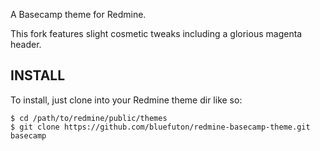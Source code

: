 A Basecamp theme for Redmine.

This fork features slight cosmetic tweaks including a glorious magenta header.

INSTALL
-------

To install, just clone into your Redmine theme dir like so:

    $ cd /path/to/redmine/public/themes
    $ git clone https://github.com/bluefuton/redmine-basecamp-theme.git basecamp
